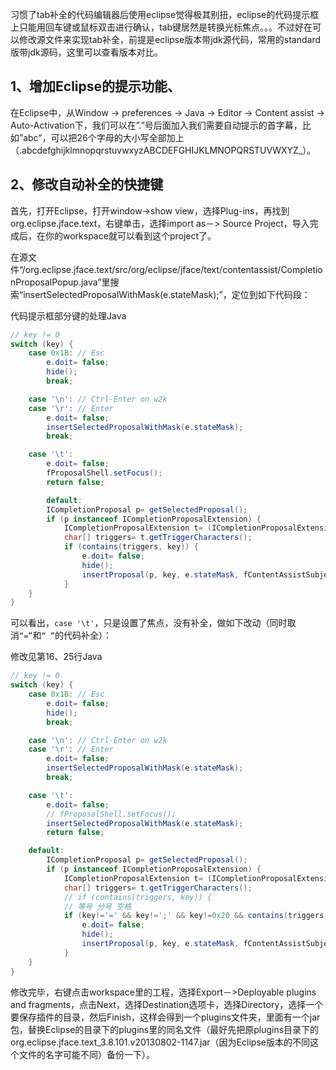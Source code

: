 习惯了tab补全的代码编辑器后使用eclipse觉得极其别扭，eclipse的代码提示框上只能用回车键或鼠标双击进行确认，tab键居然是转换光标焦点。。。不过好在可以修改源文件来实现tab补全，前提是eclipse版本带jdk源代码，常用的standard版带jdk源码，这里可以查看版本对比。

## 1、增加Eclipse的提示功能、
在Eclipse中，从Window -> preferences -> Java -> Editor -> Content assist -> Auto-Activation下，我们可以在”.”号后面加入我们需要自动提示的首字幕，比如”abc”，可以把26个字母的大小写全部加上（.abcdefghijklmnopqrstuvwxyzABCDEFGHIJKLMNOPQRSTUVWXYZ_）。

## 2、修改自动补全的快捷键
首先，打开Eclipse，打开window->show view，选择Plug-ins，再找到org.eclipse.jface.text，右键单击，选择import as－> Source Project，导入完成后，在你的workspace就可以看到这个project了。

在源文件“/org.eclipse.jface.text/src/org/eclipse/jface/text/contentassist/CompletionProposalPopup.java”里搜索“insertSelectedProposalWithMask(e.stateMask);”，定位到如下代码段：

代码提示框部分键的处理Java

``` java
// key != 0
switch (key) {
    case 0x1B: // Esc
        e.doit= false;
        hide();
        break;

    case '\n': // Ctrl-Enter on w2k
    case '\r': // Enter
        e.doit= false;
        insertSelectedProposalWithMask(e.stateMask);
        break;

    case '\t':
        e.doit= false;
        fProposalShell.setFocus();
        return false;

        default:
        ICompletionProposal p= getSelectedProposal();
        if (p instanceof ICompletionProposalExtension) {
            ICompletionProposalExtension t= (ICompletionProposalExtension) p;
            char[] triggers= t.getTriggerCharacters();
            if (contains(triggers, key)) {
                e.doit= false;
                hide();
                insertProposal(p, key, e.stateMask, fContentAssistSubjectControlAdapter.getSelectedRange().x);
            }
    }
}
```

可以看出，`case '\t'`，只是设置了焦点，没有补全，做如下改动（同时取消`“=”`和`“ ”`的代码补全）：

修改见第16、25行Java
``` java
// key != 0
switch (key) {
    case 0x1B: // Esc
        e.doit= false;
        hide();
        break;

    case '\n': // Ctrl-Enter on w2k
    case '\r': // Enter
        e.doit= false;
        insertSelectedProposalWithMask(e.stateMask);
        break;

    case '\t':
        e.doit= false;
        // fProposalShell.setFocus();
        insertSelectedProposalWithMask(e.stateMask);
        return false;

    default:
        ICompletionProposal p= getSelectedProposal();
        if (p instanceof ICompletionProposalExtension) {
            ICompletionProposalExtension t= (ICompletionProposalExtension) p;
            char[] triggers= t.getTriggerCharacters();
            // if (contains(triggers, key)) {
            // 等号 分号 空格
            if (key!='=' && key!=';' && key!=0x20 && contains(triggers, key)) {
                e.doit= false;
                hide();
                insertProposal(p, key, e.stateMask, fContentAssistSubjectControlAdapter.getSelectedRange().x);
            }
    }
}
```

修改完毕，右键点击workspace里的工程，选择Export－>Deployable plugins and fragments，点击Next，选择Destination选项卡，选择Directory，选择一个要保存插件的目录，然后Finish，这样会得到一个plugins文件夹，里面有一个jar包，替换Eclipse的目录下的plugins里的同名文件（最好先把原plugins目录下的org.eclipse.jface.text_3.8.101.v20130802-1147.jar（因为Eclipse版本的不同这个文件的名字可能不同）备份一下）。